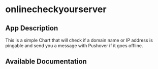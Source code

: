 # onlinecheckyourserver

## App Description

This is a simple Chart that will check if a domain name or IP address is pingable and send you a message with Pushover if it goes offline.

## Available Documentation

